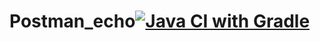 # Postman_echo[![Java CI with Gradle](https://github.com/Tor419/Postman_echo/actions/workflows/gradle.yml/badge.svg)](https://github.com/Tor419/Postman_echo/actions/workflows/gradle.yml)
